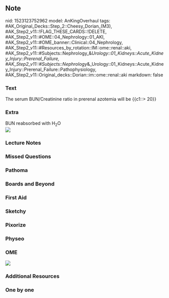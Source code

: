 ## Note
nid: 1523123752962
model: AnKingOverhaul
tags: #AK_Original_Decks::Step_2::Cheesy_Dorian_(M3), #AK_Step2_v11::!FLAG_THESE_CARDS::!DELETE, #AK_Step2_v11::#OME::04_Nephrology::01_AKI, #AK_Step2_v11::#OME_banner::Clinical::04_Nephrology, #AK_Step2_v11::#Resources_by_rotation::IM::ome::renal::aki, #AK_Step2_v11::#Subjects::Nephrology_&_Urology::01_Kidneys::Acute_Kidney_Injury::Prerenal_Failure, #AK_Step2_v11::#Subjects::Nephrology_&_Urology::01_Kidneys::Acute_Kidney_Injury::Prerenal_Failure::Pathophysiology, #AK_Step2_v11::Original_decks::Dorian::im::ome::renal::aki
markdown: false

### Text
The serum BUN/Creatinine ratio in prerenal azotemia will be {{c1::> 20}}

### Extra
<div>
  <div>
    BUN reabsorbed with H<sub>2</sub>O
  </div>
  <div><img src="paste-53639846559745.jpg"></div>
</div>

### Lecture Notes


### Missed Questions


### Pathoma


### Boards and Beyond


### First Aid


### Sketchy


### Pixorize


### Physeo


### OME
<div class="ome-widget">
  <a href=
  "https://onlinemeded.org/spa/nephrology?ref=anki"><img src=
  "_OME_AnkiFlashcards_Topic_1.png"></a>
</div>

### Additional Resources


### One by one

